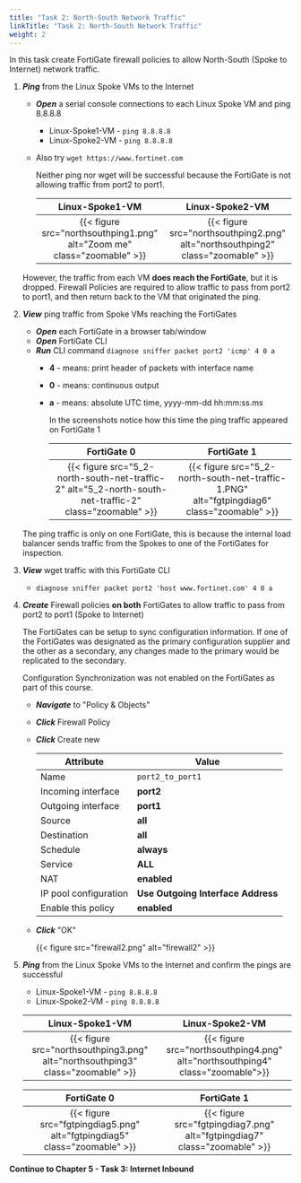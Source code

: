 ```yaml
---
title: "Task 2: North-South Network Traffic"
linkTitle: "Task 2: North-South Network Traffic"
weight: 2
---
```



In this task create FortiGate firewall policies to allow North-South (Spoke to Internet) network traffic.

1. ***Ping*** from the Linux Spoke VMs to the Internet

    - ***Open*** a serial console connections to each Linux Spoke VM and ping 8.8.8.8
        - Linux-Spoke1-VM - `ping 8.8.8.8`
        - Linux-Spoke2-VM - `ping 8.8.8.8`

    - Also try `wget https://www.fortinet.com`

        Neither ping nor wget will be successful because the FortiGate is not allowing traffic from port2 to port1.

        Linux-Spoke1-VM | Linux-Spoke2-VM
        :-:|:-:
        {{< figure src="northsouthping1.png" alt="Zoom me" class="zoomable" >}} | {{< figure src="northsouthping2.png" alt="northsouthping2" class="zoomable" >}}

    However, the traffic from each VM **does reach the FortiGate**, but it is dropped. Firewall Policies are required to allow traffic to pass from port2 to port1, and then return back to the VM that originated the ping.

1. ***View*** ping traffic from Spoke VMs reaching the FortiGates

    - ***Open*** each FortiGate in a browser tab/window
    - ***Open*** FortiGate CLI
    - ***Run*** CLI command `diagnose sniffer packet port2 'icmp' 4 0 a`
      - **4** - means: print header of packets with interface name
      - **0** - means: continuous output
      - **a** - means: absolute UTC time, yyyy-mm-dd hh:mm:ss.ms

        In the screenshots notice how this time the ping traffic appeared on FortiGate 1

        FortiGate 0 | FortiGate 1
        :-:|:-:
        {{< figure src="5_2-north-south-net-traffic-2" alt="5_2-north-south-net-traffic-2" class="zoomable" >}} | {{< figure src="5_2-north-south-net-traffic-1.PNG" alt="fgtpingdiag6" class="zoomable" >}}

    The ping traffic is only on one FortiGate, this is because the internal load balancer sends traffic from the Spokes to one of the FortiGates for inspection.

1. ***View*** wget traffic with this FortiGate CLI

    - `diagnose sniffer packet port2 'host www.fortinet.com' 4 0 a`

1. ***Create*** Firewall policies **on both** FortiGates to allow traffic to pass from port2 to port1 (Spoke to Internet)

    The FortiGates can be setup to sync configuration information. If one of the FortiGates was designated as the primary configuration supplier and the other as a secondary, any changes made to the primary would be replicated to the secondary.

    Configuration Synchronization was not enabled on the FortiGates as part of this course.

    - ***Navigate*** to "Policy & Objects"
    - ***Click*** Firewall Policy
    - ***Click*** Create new

        Attribute | Value
        -|-
        Name | `port2_to_port1`
        Incoming interface | **port2**
        Outgoing interface | **port1**
        Source | **all**
        Destination | **all**
        Schedule | **always**
        Service | **ALL**
        NAT | **enabled**
        IP pool configuration | **Use Outgoing Interface Address**
        Enable this policy | **enabled**

    - ***Click*** "OK"

        {{< figure src="firewall2.png" alt="firewall2" >}}

1. ***Ping*** from the Linux Spoke VMs to the Internet and confirm the pings are successful
    - Linux-Spoke1-VM - `ping 8.8.8.8`
    - Linux-Spoke2-VM - `ping 8.8.8.8`

    Linux-Spoke1-VM | Linux-Spoke2-VM
    :-:|:-:
    {{< figure src="northsouthping3.png" alt="northsouthping3" class="zoomable" >}} | {{< figure src="northsouthping4.png" alt="northsouthping4" class="zoomable">}}

    FortiGate 0 | FortiGate 1
    :-:|:-:
    {{< figure src="fgtpingdiag5.png" alt="fgtpingdiag5" class="zoomable" >}} | {{< figure src="fgtpingdiag7.png" alt="fgtpingdiag7" class="zoomable" >}}

**Continue to Chapter 5 - Task 3: Internet Inbound**
